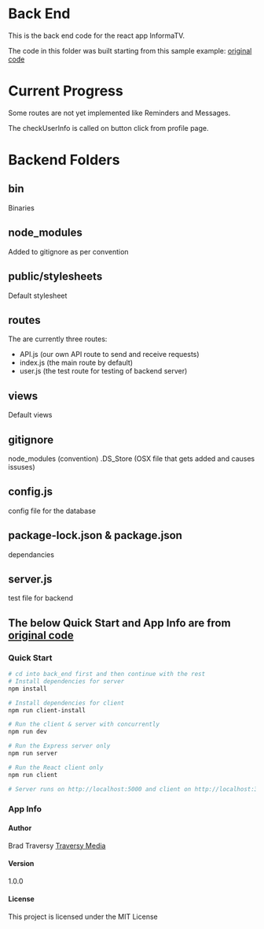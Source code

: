 # Back End

This is the back end code for the react app InformaTV.

The code in this folder was built starting from this sample example: [original code](https://github.com/bradtraversy/react_express_starter)

# Current Progress

Some routes are not yet implemented like Reminders and Messages.

The checkUserInfo is called on button click from profile page.

# Backend Folders

## bin

Binaries

## node_modules

Added to gitignore as per convention

## public/stylesheets

Default stylesheet

## routes

The are currently three routes:

- API.js (our own API route to send and receive requests)
- index.js (the main route by default)
- user.js (the test route for testing of backend server)

## views

Default views

## gitignore

node_modules (convention)
.DS_Store (OSX file that gets added and causes issuses)

## config.js

config file for the database

## package-lock.json & package.json

dependancies

## server.js

test file for backend

## The below Quick Start and App Info are from [original code](https://github.com/bradtraversy/react_express_starter)

### Quick Start

```bash
# cd into back_end first and then continue with the rest 
# Install dependencies for server
npm install

# Install dependencies for client
npm run client-install

# Run the client & server with concurrently
npm run dev

# Run the Express server only
npm run server

# Run the React client only
npm run client

# Server runs on http://localhost:5000 and client on http://localhost:3000
```

### App Info

#### Author

Brad Traversy
[Traversy Media](http://www.traversymedia.com)

#### Version

1.0.0

#### License

This project is licensed under the MIT License
